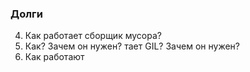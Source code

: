 ### Долги
4. Как работает сборщик мусора?
5. Как? Зачем он нужен? тает GIL? Зачем он нужен?
6. Как работают